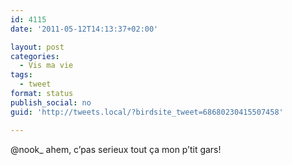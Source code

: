 ```yaml
---
id: 4115
date: '2011-05-12T14:13:37+02:00'

layout: post
categories:
  - Vis ma vie
tags:
  - tweet
format: status
publish_social: no
guid: 'http://tweets.local/?birdsite_tweet=68680230415507458'

---
```


@nook\_ ahem, c’pas serieux tout ça mon p’tit gars!
